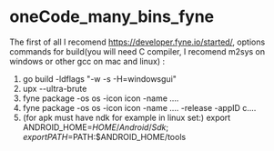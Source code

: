 # oneCode_many_bins_fyne
The first of all I recomend https://developer.fyne.io/started/, 
options commands for build(you will need C compiler, I recomend m2sys on windows or other gcc on mac and linux) :
1. go build -ldflags "-w -s -H=windowsgui"
2.  upx --ultra-brute
3. fyne package -os os -icon icon -name ....
4.  fyne package -os os -icon icon -name .... -release -appID c....
5. (for apk must have ndk for example in linux set:) export ANDROID_HOME=$HOME/Android/Sdk; export PATH=$PATH:$ANDROID_HOME/tools

